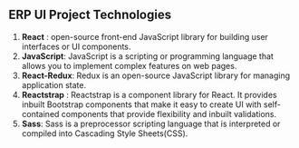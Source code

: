 ## ERP UI Project Technologies

1. **React** : open-source front-end JavaScript library for building user interfaces or UI components.
2. **JavaScript**: JavaScript is a scripting or programming language that allows you to implement complex features on web pages.
3. **React-Redux**: Redux is an open-source JavaScript library for managing application state.
4. **Reactstrap** : Reactstrap is a component library for React. It provides inbuilt Bootstrap components that make it easy to create UI with self-contained components that provide flexibility and inbuilt validations.
5. **Sass**: Sass is a preprocessor scripting language that is interpreted or compiled into Cascading Style Sheets(CSS).
